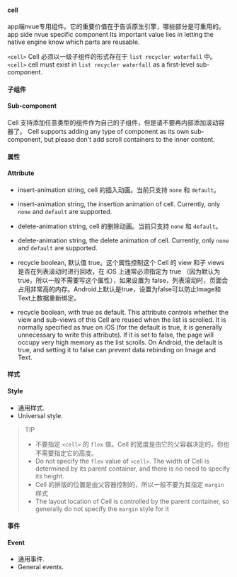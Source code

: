 #### cell

app端nvue专用组件。它的重要价值在于告诉原生引擎，哪些部分是可重用的。
app side nvue specific component Its important value lies in letting the native engine know which parts are reusable.

`<cell>` Cell 必须以一级子组件的形式存在于 `list recycler waterfall` 中。
`<cell>` cell must exist in `list recycler waterfall` as a first-level sub-component.

#### 子组件
#### Sub-component

Cell 支持添加任意类型的组件作为自己的子组件，但是请不要再内部添加滚动容器了。
Cell supports adding any type of component as its own sub-component, but please don't add scroll containers to the inner content.


#### 属性
#### Attribute

- insert-animation string, cell 的插入动画。当前只支持 `none` 和 `default`。
- insert-animation string, the insertion animation of cell. Currently, only `none` and `default` are supported.

- delete-animation string, cell 的删除动画。当前只支持 `none` 和 `default`。
- delete-animation string, the delete animation of cell. Currently, only `none` and `default` are supported.

- recycle boolean, 默认值 true。这个属性控制这个 Cell 的 view 和子 views 是否在列表滚动时进行回收，在 iOS 上通常必须指定为 true （因为默认为 true，所以一般不需要写这个属性），如果设置为 false，列表滚动时，页面会占用非常高的内存。Android上默认是true，设置为false可以防止Image和Text上数据重新绑定。
- recycle boolean, with true as default. This attribute controls whether the view and sub-views of this Cell are reused when the list is scrolled. It is normally specified as true on iOS (for the default is true, it is generally unnecessary to write this attribute). If it is set to false, the page will occupy very high memory as the list scrolls. On Android, the default is true, and setting it to false can prevent data rebinding on Image and Text.

#### 样式
#### Style

- 通用样式.
- Universal style.

> TIP
> - 不要指定 `<cell>` 的 `flex` 值。Cell 的宽度是由它的父容器决定的，你也不需要指定它的高度。
> - Do not specify the `flex` value of `<cell>`. The width of Cell is determined by its parent container, and there is no need to specify its height.
> - Cell 的排版的位置是由父容器控制的，所以一般不要为其指定 `margin` 样式
> - The layout location of Cell is controlled by the parent container, so generally do not specify the `margin` style for it

#### 事件
#### Event

- 通用事件.
- General events.
